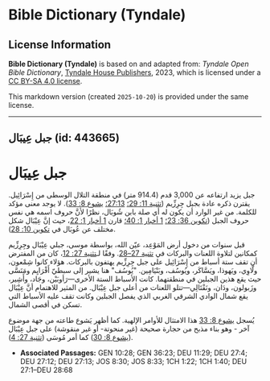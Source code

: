 # Bible Dictionary (Tyndale)

## License Information

**Bible Dictionary (Tyndale)** is based on and adapted from: _Tyndale Open Bible Dictionary_, [Tyndale House Publishers](https://tyndaleopenresources.com/), 2023, which is licensed under a [CC BY-SA 4.0 license](https://creativecommons.org/licenses/by-sa/4.0/legalcode.en).

This markdown version (created `2025-10-20`) is provided under the same license.



--------------------------------

## جبل عِيبَال (id: 443665)

جبل عِيبَال
===========

جبل يزيد ارتفاعه عن 3,000 قدم (914\.4 متر) في منطقة التلال الوسطى من إِسْرَائِيل. يقترن ذكره عادة بجبل جِرِزِّيم ([تثنية 11: 29؛](https://ref.ly/Deut11:29) [27:13؛](https://ref.ly/Deut27:13) [يشوع 8: 33](https://ref.ly/Josh8:33)). لا يوجد معنى مؤكد للكلمة. من غير الوارد أن يكون له أي صلة بابن شُوبَال، نظرًا لأنَّ حروف اسمه هي نفس حروف الجبل ([تكوين 36: 23؛](https://ref.ly/Gen36:23) [1 أخبار 1: 40؛](https://ref.ly/1Chr1:40) قارن [1 أخبار 1: 22](https://ref.ly/1Chr1:22)، حيث إنَّ عِيْبَال شكل مختلف عن عُوبَال في [تكوين 10: 28](https://ref.ly/Gen10:28)).

قبل سنوات من دخول أرض المَوْعِد، عيّن الله، بواسطة موسى، جبلي عِيْبَال وجِرِزِّيم كمكانين لتلاوة اللعنات والبركات في [تثنية 27–28](https://ref.ly/Deut27:1-Deut28:68). وفقًا لـ[تثنية 27: 12](https://ref.ly/Deut27:12)، كان من المفترض أن تقف ستة أسباط من إِسْرَائِيل على جبل جِرِزِّيم يهتفون بالبركات. هؤلاء كانوا شِمْعون، ولَّاوِي، ويَهوذا، ويَسَّاكَر، ويُوسُف، وبَنْيَامِين. "يُوسُف" هنا يشير إلى سبطيّ أَفْرَايِم ومَنَسَّى حيث يقع هذين الجبلين في منطقتهما. كانت الأسباط الستة الأخرى—رَأوبَيْن، وجَاد، وأَشِير، وزَبولون، ودَان، ونَفْتَالِي—تتلو اللعنات من أعلى جبل عِيْبَال. من المثير للاهتمام أنَّ عِيْبَال يقع شمال الوادي الشرقي الغربي الذي يفصل الجبلين وكانت تقف عليه الأسباط التي تسكن في أقصى الشمال.

يُسجل [يشوع 8: 33](https://ref.ly/Josh8:33) هذا الامتثال للأوامر الإلهية. كما أظهر يَشوع طاعته من جهة موضوع آخر \- وهو بناء مذبح من حجارة صحيحة (غير منحوتة\- أو غير منقوشة) على جبل عِيْبَال ([يشوع 8: 30](https://ref.ly/Josh8:30)) كما أمر مُوسَى ([تثنية 27: 4](https://ref.ly/Deut27:4)).

* **Associated Passages:** GEN 10:28; GEN 36:23; DEU 11:29; DEU 27:4; DEU 27:12; DEU 27:13; JOS 8:30; JOS 8:33; 1CH 1:22; 1CH 1:40; DEU 27:1–DEU 28:68

